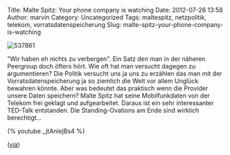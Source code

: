 Title: Malte Spitz: Your phone company is watching
Date: 2012-07-26 13:58
Author: marvin
Category: Uncategorized
Tags: maltespitz, netzpolitik, telekom, vorratsdatenspeicherung
Slug: malte-spitz-your-phone-company-is-watching

![537861]({static}/images/537861.jpg)

"Wir haben eh nichts zu verbergen". Ein Satz den man in der näheren
Peergroup doch öfters hört. Wie oft hat man versucht dagegen zu
argumentieren? Die Politik versucht uns ja uns zu erzählen das man mit
der Vorratsdatenspeicherung ja so ziemlich die Welt vor allem Unglück
bewahren könnte. Aber was bedeutet das praktisch wenn die Provider
unsere Daten speichern? Malte Spitz hat seine Mobilfunkdaten von der
Telekom frei geklagt und aufgearbeitet. Daraus ist ein sehr
interessanter TED-Talk entstanden. Die Standing-Ovations am Ende sind
wirklich berechtigt...

{% youtube _jtAnlejBs4   %}

([via](https://netzpolitik.org/2012/malte-spitz-bei-ted-your-phone-company-is-watching/))

